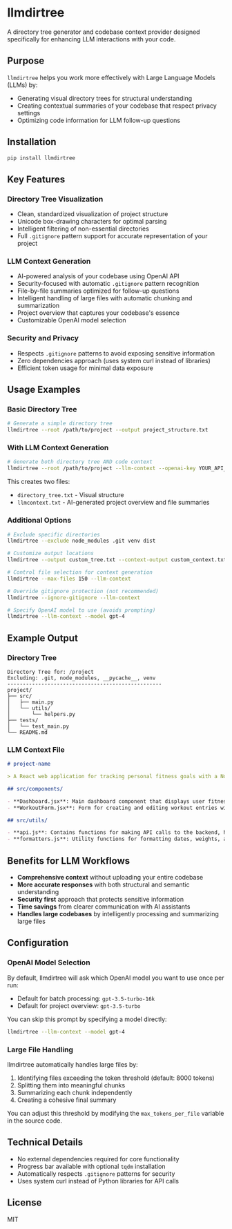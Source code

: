 # llmdirtree

A directory tree generator and codebase context provider designed specifically for enhancing LLM interactions with your code.

## Purpose

`llmdirtree` helps you work more effectively with Large Language Models (LLMs) by:
- Generating visual directory trees for structural understanding
- Creating contextual summaries of your codebase that respect privacy settings
- Optimizing code information for LLM follow-up questions

## Installation

```bash
pip install llmdirtree
```

## Key Features

### Directory Tree Visualization
- Clean, standardized visualization of project structure
- Unicode box-drawing characters for optimal parsing
- Intelligent filtering of non-essential directories
- Full `.gitignore` pattern support for accurate representation of your project

### LLM Context Generation
- AI-powered analysis of your codebase using OpenAI API
- Security-focused with automatic `.gitignore` pattern recognition
- File-by-file summaries optimized for follow-up questions
- Intelligent handling of large files with automatic chunking and summarization
- Project overview that captures your codebase's essence
- Customizable OpenAI model selection

### Security and Privacy
- Respects `.gitignore` patterns to avoid exposing sensitive information
- Zero dependencies approach (uses system curl instead of libraries)
- Efficient token usage for minimal data exposure

## Usage Examples

### Basic Directory Tree

```bash
# Generate a simple directory tree
llmdirtree --root /path/to/project --output project_structure.txt
```

### With LLM Context Generation

```bash
# Generate both directory tree AND code context
llmdirtree --root /path/to/project --llm-context --openai-key YOUR_API_KEY
```

This creates two files:
- `directory_tree.txt` - Visual structure
- `llmcontext.txt` - AI-generated project overview and file summaries

### Additional Options

```bash
# Exclude specific directories
llmdirtree --exclude node_modules .git venv dist

# Customize output locations
llmdirtree --output custom_tree.txt --context-output custom_context.txt

# Control file selection for context generation
llmdirtree --max-files 150 --llm-context

# Override gitignore protection (not recommended)
llmdirtree --ignore-gitignore --llm-context

# Specify OpenAI model to use (avoids prompting)
llmdirtree --llm-context --model gpt-4
```

## Example Output

### Directory Tree

```
Directory Tree for: /project
Excluding: .git, node_modules, __pycache__, venv
--------------------------------------------------
project/
├── src/
│   ├── main.py
│   └── utils/
│       └── helpers.py
├── tests/
│   └── test_main.py
└── README.md
```

### LLM Context File

```markdown
# project-name

> A React web application for tracking personal fitness goals with a Node.js backend and MongoDB database.

## src/components/

- **Dashboard.jsx**: Main dashboard component that displays user fitness stats, recent activities, and goal progress.
- **WorkoutForm.jsx**: Form for creating and editing workout entries with validation and submission handling.

## src/utils/

- **api.js**: Contains functions for making API calls to the backend, handling authentication and data fetching.
- **formatters.js**: Utility functions for formatting dates, weights, and other fitness metrics consistently.
```

## Benefits for LLM Workflows

- **Comprehensive context** without uploading your entire codebase
- **More accurate responses** with both structural and semantic understanding
- **Security first** approach that protects sensitive information
- **Time savings** from clearer communication with AI assistants
- **Handles large codebases** by intelligently processing and summarizing large files

## Configuration

### OpenAI Model Selection
By default, llmdirtree will ask which OpenAI model you want to use once per run:
- Default for batch processing: `gpt-3.5-turbo-16k`
- Default for project overview: `gpt-3.5-turbo`

You can skip this prompt by specifying a model directly:
```bash
llmdirtree --llm-context --model gpt-4
```

### Large File Handling
llmdirtree automatically handles large files by:
1. Identifying files exceeding the token threshold (default: 8000 tokens)
2. Splitting them into meaningful chunks
3. Summarizing each chunk independently
4. Creating a cohesive final summary

You can adjust this threshold by modifying the `max_tokens_per_file` variable in the source code.

## Technical Details

- No external dependencies required for core functionality
- Progress bar available with optional `tqdm` installation
- Automatically respects `.gitignore` patterns for security
- Uses system curl instead of Python libraries for API calls

## License

MIT
